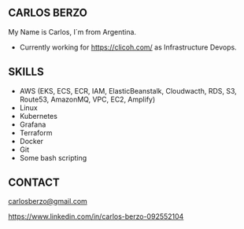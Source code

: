 ## CARLOS BERZO

My Name is Carlos, I´m from Argentina.

* Currently working for https://clicoh.com/ as Infrastructure Devops.

## SKILLS

* AWS (EKS, ECS, ECR, IAM, ElasticBeanstalk, Cloudwacth, RDS, S3, Route53, AmazonMQ, VPC, EC2, Amplify)
* Linux
* Kubernetes
* Grafana
* Terraform
* Docker
* Git
* Some bash scripting

## CONTACT

carlosberzo@gmail.com

https://www.linkedin.com/in/carlos-berzo-092552104
